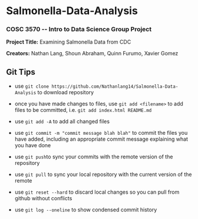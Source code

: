 # Salmonella-Data-Analysis

### COSC 3570 -- Intro to Data Science Group Project

**Project Title:** Examining Salmonella Data from CDC

**Creators:** Nathan Lang, Shoun Abraham, Quinn Furumo, Xavier Gomez

## Git Tips
- use `git clone https://github.com/Nathanlang14/Salmonella-Data-Analysis` to download repository

- once you have made changes to files, use `git add <filename>` to add files to be committed, i.e. `git add index.html README.md`

- use `git add -A` to add all changed files

- use `git commit -m "commit message blah blah"` to commit the files you have added, including an appropriate commit message explaining what you have done

- use `git push`to sync your commits with the remote version of the repository

- use `git pull` to sync your local repository with the current version of the remote

- use `git reset --hard` to discard local changes so you can pull from github without conflicts

- use `git log --oneline` to show condensed commit history
